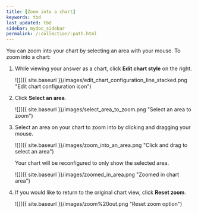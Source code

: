 ```yaml
---
title: [Zoom into a chart]
keywords: tbd
last_updated: tbd
sidebar: mydoc_sidebar
permalink: /:collection/:path.html
---
```

You can zoom into your chart by selecting an area with your mouse. To zoom into a chart:

1. While viewing your answer as a chart, click **Edit chart style** on the right.

     ![]({{ site.baseurl }}/images/edit_chart_configuration_line_stacked.png "Edit chart configuration icon")

2. Click **Select an area**.

     ![]({{ site.baseurl }}/images/select_area_to_zoom.png "Select an area to zoom")

3. Select an area on your chart to zoom into by clicking and dragging your mouse.

     ![]({{ site.baseurl }}/images/zoom_into_an_area.png "Click and drag to select an area")

    Your chart will be reconfigured to only show the selected area.

     ![]({{ site.baseurl }}/images/zoomed_in_area.png "Zoomed in chart area")

4. If you would like to return to the original chart view, click **Reset zoom**.

     ![]({{ site.baseurl }}/images/zoom%20out.png "Reset zoom option")
